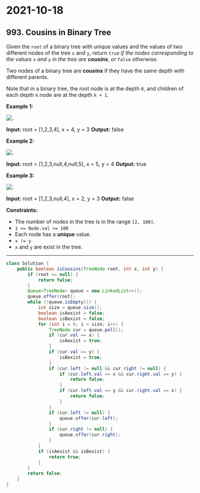 # 2021-10-18

## 993. Cousins in Binary Tree

Given the `root` of a binary tree with unique values and the values of two different nodes of the tree `x` and `y`, return `true` _if the nodes corresponding to the values_ `x` _and_ `y` _in the tree are **cousins**, or_ `false` _otherwise._

Two nodes of a binary tree are **cousins** if they have the same depth with different parents.

Note that in a binary tree, the root node is at the depth `0`, and children of each depth `k` node are at the depth `k + 1`.

**Example 1:**

![.](https://assets.leetcode.com/uploads/2019/02/12/q1248-01.png)

**Input:** root = \[1,2,3,4\], x = 4, y = 3
**Output:** false

**Example 2:**

![.](https://assets.leetcode.com/uploads/2019/02/12/q1248-02.png)

**Input:** root = \[1,2,3,null,4,null,5\], x = 5, y = 4
**Output:** true

**Example 3:**

![.](https://assets.leetcode.com/uploads/2019/02/13/q1248-03.png)

**Input:** root = \[1,2,3,null,4\], x = 2, y = 3
**Output:** false

**Constraints:**

- The number of nodes in the tree is in the range `[2, 100]`.
- `1 <= Node.val <= 100`
- Each node has a **unique** value.
- `x != y`
- `x` and `y` are exist in the tree.

---

```java
class Solution {
    public boolean isCousins(TreeNode root, int x, int y) {
        if (root == null) {
            return false;
        }
        Queue<TreeNode> queue = new LinkedList<>();
        queue.offer(root);
        while (!queue.isEmpty()) {
            int size = queue.size();
            boolean isAexist = false;
            boolean isBexist = false;
            for (int i = 0; i < size; i++) {
                TreeNode cur = queue.poll();
                if (cur.val == x) {
                    isAexist = true;
                }
                if (cur.val == y) {
                    isBexist = true;
                }
                if (cur.left != null && cur.right != null) {
                    if (cur.left.val == x && cur.right.val == y) {
                        return false;
                    }
                    if (cur.left.val == y && cur.right.val == x) {
                        return false;
                    }
                }
                if (cur.left != null) {
                    queue.offer(cur.left);
                }
                if (cur.right != null) {
                    queue.offer(cur.right);
                }
            }
            if (isAexist && isBexist) {
                return true;
            }
        }
        return false;
    }
}
```
